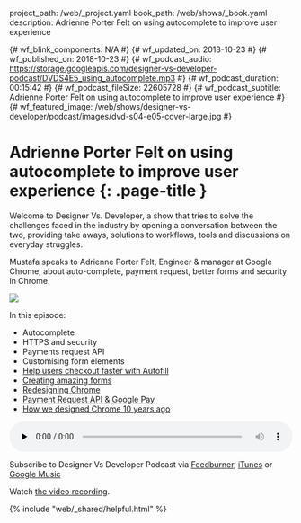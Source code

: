 project_path: /web/_project.yaml
book_path: /web/shows/_book.yaml
description: Adrienne Porter Felt on using autocomplete to improve user experience

{# wf_blink_components: N/A #}
{# wf_updated_on: 2018-10-23 #}
{# wf_published_on: 2018-10-23 #}
{# wf_podcast_audio: https://storage.googleapis.com/designer-vs-developer-podcast/DVDS4E5_using_autocomplete.mp3 #}
{# wf_podcast_duration: 00:15:42 #}
{# wf_podcast_fileSize: 22605728 #}
{# wf_podcast_subtitle: Adrienne Porter Felt on using autocomplete to improve user experience #}
{# wf_featured_image: /web/shows/designer-vs-developer/podcast/images/dvd-s04-e05-cover-large.jpg #}


# Adrienne Porter Felt on using autocomplete to improve user experience  {: .page-title }

Welcome to Designer Vs. Developer, a show that tries to solve the
challenges faced in the industry by opening a conversation between
the two, providing take aways, solutions to workflows, tools and
discussions on everyday struggles.

Mustafa speaks to Adrienne Porter Felt, Engineer & manager at 
Google Chrome, about auto-complete, payment request, better forms 
and security in Chrome.


<img class="attempt-right"
  src="/web/shows/designer-vs-developer/podcast/images/dvd-s04-e05-cover.jpg">
  
In this episode:

* Autocomplete
* HTTPS and security
* Payments request API
* Customising form elements
* [Help users checkout faster with Autofill](http://bit.ly/2q8iXEe)
* [Creating amazing forms](http://bit.ly/2PRr5Ek)
* [Redesigning Chrome](http://bit.ly/2PRr9E4)
* [Payment Request API & Google Pay](http://bit.ly/2OMtCDu) 
* [How we designed Chrome 10 years ago](http://bit.ly/2CAyHr9)


<audio style="width: 100%" controls preload="none"
  src="https://storage.googleapis.com/designer-vs-developer-podcast/DVDS4E5_using_autocomplete.mp3">

Subscribe to Designer Vs Developer Podcast via
<a href="https://goo.gl/USHXv8">Feedburner</a>,
<a href="https://goo.gl/1E9U0G">iTunes</a> or
<a href="https://goo.gl/qCBlST">Google Music</a>

Watch <a href="https://www.youtube.com/playlist?list=PLNYkxOF6rcIC60856GnLEV5GQXMxc9ByJ">
the video recording</a>.

{% include "web/_shared/helpful.html" %}

